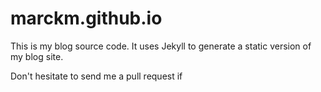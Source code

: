 marckm.github.io
================

This is my blog source code. It uses Jekyll to generate a static version of my blog site.

Don't hesitate to send me a pull request if 